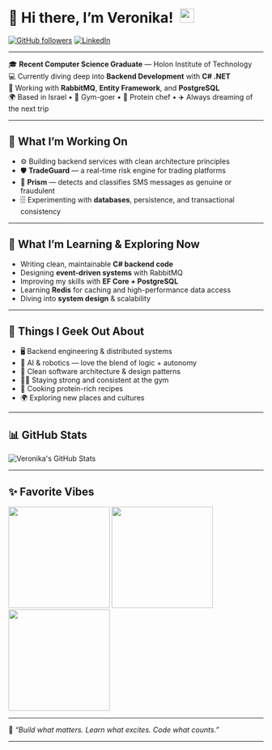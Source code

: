 # 👋 Hi there, I’m Veronika! &nbsp;<img src="https://media.giphy.com/media/hvRJCLFzcasrR4ia7z/giphy.gif" width="28">

[![GitHub followers](https://img.shields.io/github/followers/veronika8597?style=social)](https://github.com/veronika8597)
[![LinkedIn](https://img.shields.io/badge/LinkedIn-Connect-blue?logo=linkedin)](https://www.linkedin.com/in/veronika-kovalev-grobov-5a2a40178/)

---

🎓 **Recent Computer Science Graduate** — Holon Institute of Technology  
💻 Currently diving deep into **Backend Development** with **C# .NET**  
📡 Working with **RabbitMQ**, **Entity Framework**, and **PostgreSQL**  
🌍 Based in Israel • 💪 Gym-goer • 🍳 Protein chef • ✈️ Always dreaming of the next trip

---

## 🚧 What I’m Working On
- ⚙️ Building backend services with clean architecture principles  
- 🛡 **TradeGuard** — a real-time risk engine for trading platforms
- 🔮 **Prism** — detects and classifies SMS messages as genuine or fraudulent
- 🗄 Experimenting with **databases**, persistence, and transactional consistency  

---

## 🧠 What I’m Learning & Exploring Now
- Writing clean, maintainable **C# backend code**  
- Designing **event-driven systems** with RabbitMQ  
- Improving my skills with **EF Core + PostgreSQL**
- Learning **Redis** for caching and high-performance data access
- Diving into **system design** & scalability  

---

## 🧠 Things I Geek Out About
- 🖥 Backend engineering & distributed systems  
- 🤖 AI & robotics — love the blend of logic + autonomy  
- 🎨 Clean software architecture & design patterns  
- 🏋️‍♀️ Staying strong and consistent at the gym  
- 🍳 Cooking protein-rich recipes  
- 🌍 Exploring new places and cultures  

---

## 📊 GitHub Stats

![Veronika's GitHub Stats](https://github-readme-stats.vercel.app/api?username=veronika8597&show_icons=true&theme=radical&cache_seconds=1)

---

## ✨ Favorite Vibes

<img src="https://media.giphy.com/media/du3J3cXyzhj75IOgvA/giphy.gif" width="200"/> <img src="https://media.giphy.com/media/QssGEmpkyEOhBCb7e1/giphy.gif" width="200"/> <img src="https://media.giphy.com/media/xT0xeJpnrWC4XWblEk/giphy.gif" width="200"/>

---

🦾 *“Build what matters. Learn what excites. Code what counts.”*

---

<!---
veronika8597/veronika8597 is a ✨ special ✨ repository because its `README.md` (this file) appears on your GitHub profile.
You can click the Preview link to take a look at your changes.
--->
